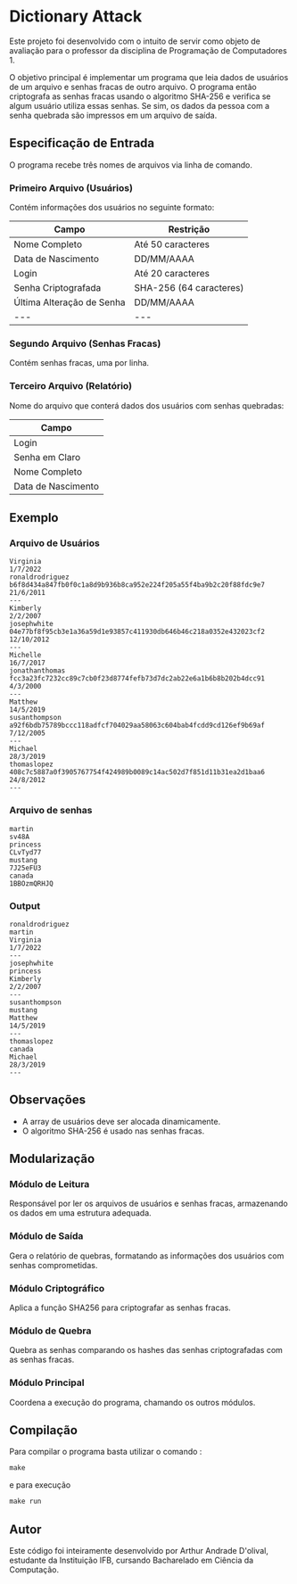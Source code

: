 # Dictionary Attack

Este projeto foi desenvolvido com o intuito de servir como objeto de avaliação para o professor da disciplina de Programação de Computadores 1.

O objetivo principal é implementar um programa que leia dados de usuários de um arquivo e senhas fracas de outro arquivo. O programa então criptografa as senhas fracas usando o algoritmo SHA-256 e verifica se algum usuário utiliza essas senhas. Se sim, os dados da pessoa com a senha quebrada são impressos em um arquivo de saída.

## Especificação de Entrada

O programa recebe três nomes de arquivos via linha de comando.

### Primeiro Arquivo (Usuários)
Contém informações dos usuários no seguinte formato:

| Campo                    | Restrição                                 |
| ------------------------ | ----------------------------------------- |
| Nome Completo            | Até 50 caracteres                         |
| Data de Nascimento       | DD/MM/AAAA                                |
| Login                    | Até 20 caracteres                         |
| Senha Criptografada      | SHA-256 (64 caracteres)                   |
| Última Alteração de Senha| DD/MM/AAAA                                |
| ---                      | ---                                       |

### Segundo Arquivo (Senhas Fracas)
Contém senhas fracas, uma por linha.

### Terceiro Arquivo (Relatório)
Nome do arquivo que conterá dados dos usuários com senhas quebradas:

| Campo                 |
| --------------------- |
| Login                 |
| Senha em Claro        |
| Nome Completo         |
| Data de Nascimento    |

## Exemplo

### Arquivo de Usuários
~~~
Virginia
1/7/2022
ronaldrodriguez
b6f8d434a847fb0f0c1a8d9b936b8ca952e224f205a55f4ba9b2c20f88fdc9e7
21/6/2011
---
Kimberly
2/2/2007
josephwhite
04e77bf8f95cb3e1a36a59d1e93857c411930db646b46c218a0352e432023cf2
12/10/2012
---
Michelle
16/7/2017
jonathanthomas
fcc3a23fc7232cc89c7cb0f23d8774fefb73d7dc2ab22e6a1b6b8b202b4dcc91
4/3/2000
---
Matthew
14/5/2019
susanthompson
a92f6bdb75789bccc118adfcf704029aa58063c604bab4fcdd9cd126ef9b69af
7/12/2005
---
Michael
28/3/2019
thomaslopez
408c7c5887a0f3905767754f424989b0089c14ac502d7f851d11b31ea2d1baa6
24/8/2012
---  
~~~

### Arquivo de senhas
~~~
martin
sv48A
princess
CLvTyd77
mustang
7J25eFU3
canada
1BBOzmQRHJQ
~~~

### Output
~~~
ronaldrodriguez
martin
Virginia
1/7/2022
---
josephwhite
princess
Kimberly
2/2/2007
---
susanthompson
mustang
Matthew
14/5/2019
---
thomaslopez
canada
Michael
28/3/2019
---
~~~

## Observações

- A array de usuários deve ser alocada dinamicamente.
- O algoritmo SHA-256 é usado nas senhas fracas.

## Modularização

### Módulo de Leitura
Responsável por ler os arquivos de usuários e senhas fracas, armazenando os dados em uma estrutura adequada.

### Módulo de Saída
Gera o relatório de quebras, formatando as informações dos usuários com senhas comprometidas.

### Módulo Criptográfico
Aplica a função SHA256 para criptografar as senhas fracas.

### Módulo de Quebra
Quebra as senhas comparando os hashes das senhas criptografadas com as senhas fracas.

### Módulo Principal
Coordena a execução do programa, chamando os outros módulos.

## Compilação
Para compilar o programa basta utilizar o comando : 
~~~C
make
~~~
e para execução
~~~C
make run
~~~

## Autor

Este código foi inteiramente desenvolvido por Arthur Andrade D'olival, estudante da Instituição IFB, cursando Bacharelado em Ciência da Computação.